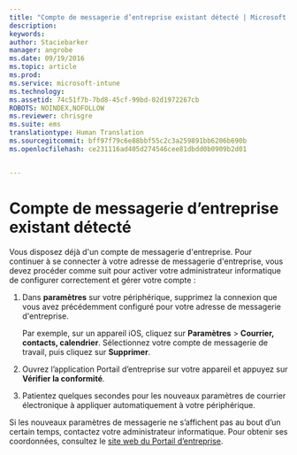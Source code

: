 ```yaml
---
title: "Compte de messagerie d’entreprise existant détecté | Microsoft Intune"
description: 
keywords: 
author: Staciebarker
manager: angrobe
ms.date: 09/19/2016
ms.topic: article
ms.prod: 
ms.service: microsoft-intune
ms.technology: 
ms.assetid: 74c51f7b-7bd8-45cf-99bd-02d1972267cb
ROBOTS: NOINDEX,NOFOLLOW
ms.reviewer: chrisgre
ms.suite: ems
translationtype: Human Translation
ms.sourcegitcommit: bff97f79c6e88bbf55c2c3a259891bb6206b690b
ms.openlocfilehash: ce231116ad405d274546cee81dbdd0b0909b2d01


---
```


# Compte de messagerie d’entreprise existant détecté
Vous disposez déjà d'un compte de messagerie d'entreprise. Pour continuer à se connecter à votre adresse de messagerie d'entreprise, vous devez procéder comme suit pour activer votre administrateur informatique de configurer correctement et gérer votre compte :

1.  Dans **paramètres** sur votre périphérique, supprimez la connexion que vous avez précédemment configuré pour votre adresse de messagerie d'entreprise.

    Par exemple, sur un appareil iOS, cliquez sur **Paramètres** &gt; **Courrier, contacts, calendrier**. Sélectionnez votre compte de messagerie de travail, puis cliquez sur **Supprimer**.

2.  Ouvrez l’application Portail d’entreprise sur votre appareil et appuyez sur **Vérifier la conformité**.

3.  Patientez quelques secondes pour les nouveaux paramètres de courrier électronique à appliquer automatiquement à votre périphérique.

Si les nouveaux paramètres de messagerie ne s’affichent pas au bout d’un certain temps, contactez votre administrateur informatique. Pour obtenir ses coordonnées, consultez le [site web du Portail d’entreprise](http://portal.manage.microsoft.com).



<!--HONumber=Sep16_HO3-->


